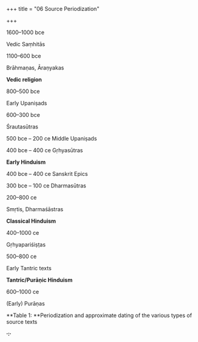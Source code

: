 +++
title = "06 Source Periodization"

+++

1600–1000 bce

Vedic Saṃhitās

1100–600 bce

Brāhmaṇas, Āraṇyakas

**Vedic religion**

800–500 bce

Early Upaniṣads

600–300 bce

Śrautasūtras

500 bce – 200 ce Middle Upaniṣads

400 bce – 400 ce Gṛhyasūtras

**Early Hinduism**

400 bce – 400 ce Sanskrit Epics

300 bce – 100 ce Dharmasūtras

200–800 ce

Smṛtis, Dharmaśāstras

**Classical Hinduism**

400–1000 ce

Gṛhyapariśiṣṭas

500–800 ce

Early Tantric texts

**Tantric/Purāṇic Hinduism**

600–1000 ce

\(Early\) Purāṇas

**Table 1: **Periodization and approximate dating of the various types of source texts

**∙:∙**
